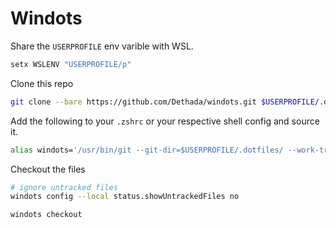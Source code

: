 # Windots

Share the `USERPROFILE` env varible with WSL.
```powershell
setx WSLENV "USERPROFILE/p"
```

Clone this repo
```bash
git clone --bare https://github.com/Dethada/windots.git $USERPROFILE/.dotfiles
```

Add the following to your `.zshrc` or your respective shell config and source it.
```bash
alias windots='/usr/bin/git --git-dir=$USERPROFILE/.dotfiles/ --work-tree=$USERPROFILE'
```

Checkout the files
```bash
# ignore untracked files
windots config --local status.showUntrackedFiles no

windots checkout
```

